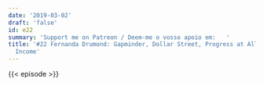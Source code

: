 ```yaml
---
date: '2019-03-02'
draft: 'false'
id: e22
summary: 'Support me on Patreon / Deem-me o vosso apoio em:   '
title: '#22 Fernanda Drumond: Gapminder, Dollar Street, Progress at All Levels of
  Income'
---
```

{{< episode >}}
